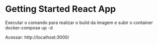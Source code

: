 # Getting Started React App

Executar o comando para realizar o build da imagem e subir o container
docker-compose up -d

Acessar:
http://localhost:3000/
